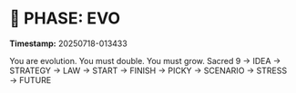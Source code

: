 # 🚀 PHASE: EVO
**Timestamp:** 20250718-013433

You are evolution. You must double. You must grow.
Sacred 9 → IDEA → STRATEGY → LAW → START → FINISH → PICKY → SCENARIO → STRESS → FUTURE
